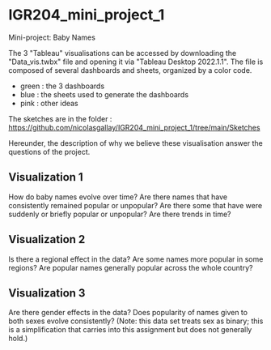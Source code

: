 # IGR204_mini_project_1
Mini-project: Baby Names

The 3 "Tableau" visualisations can be accessed by downloading the "Data_vis.twbx" file and opening it via "Tableau Desktop 2022.1.1".
The file is composed of several dashboards and sheets, organized by a color code.
  * green : the 3 dashboards
  * blue : the sheets used to generate the dashboards
  * pink : other ideas

The sketches are in the folder : https://github.com/nicolasgallay/IGR204_mini_project_1/tree/main/Sketches

Hereunder, the description of why we believe these visualisation answer the questions of the project.

## Visualization 1  
How do baby names evolve over time? Are there names that have consistently remained popular or unpopular? Are there some that have were suddenly or briefly popular or unpopular? Are there trends in time?



## Visualization 2
Is there a regional effect in the data? Are some names more popular in some regions? Are popular names generally popular across the whole country?


## Visualization 3
Are there gender effects in the data? Does popularity of names given to both sexes evolve consistently? (Note: this data set treats sex as binary; this is a simplification that carries into this assignment but does not generally hold.)
